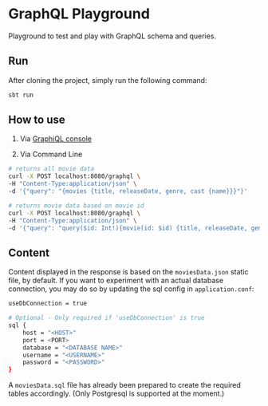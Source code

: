 # GraphQL Playground

Playground to test and play with GraphQL schema and queries.

## Run

After cloning the project, simply run the following command:
```bash
sbt run
```

## How to use
1. Via [GraphiQL console](http://localhost:8080/graphql)

2. Via Command Line
```bash
# returns all movie data
curl -X POST localhost:8080/graphql \
-H "Content-Type:application/json" \
-d '{"query": "{movies {title, releaseDate, genre, cast {name}}}"}'

# returns movie data based on movie id
curl -X POST localhost:8080/graphql \
-H "Content-Type:application/json" \
-d '{"query": "query($id: Int!){movie(id: $id) {title, releaseDate, genre, cast {name}}}", "variables": {"id": 1}}'
```

## Content
Content displayed in the response is based on the `moviesData.json` static file, by default. If you want to experiment with an actual database connection, you may do so by updating the sql config in `application.conf`:
```bash
useDbConnection = true

# Optional - Only required if 'useDbConnection' is true
sql {
    host = "<HOST>"
    port = <PORT> 
    database = "<DATABASE NAME>"
    username = "<USERNAME>"
    password = "<PASSWORD>"
}
```

A `moviesData.sql` file has already been prepared to create the required tables accordingly. (Only Postgresql is supported at the moment.)
